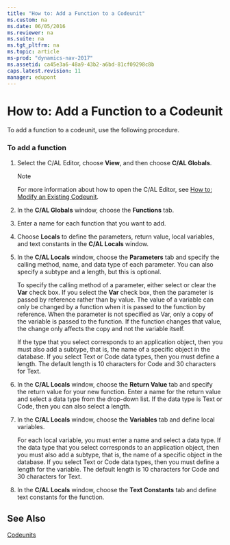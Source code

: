 ```yaml
---
title: "How to: Add a Function to a Codeunit"
ms.custom: na
ms.date: 06/05/2016
ms.reviewer: na
ms.suite: na
ms.tgt_pltfrm: na
ms.topic: article
ms-prod: "dynamics-nav-2017"
ms.assetid: ca45e3a6-48a9-43b2-a6bd-81cf09298c8b
caps.latest.revision: 11
manager: edupont
---
```

# How to: Add a Function to a Codeunit
To add a function to a codeunit, use the following procedure.  
  
### To add a function  
  
1.  Select the C/AL Editor, choose **View**, and then choose **C/AL Globals**.  
  
    > [!NOTE]  
    >  For more information about how to open the C/AL Editor, see [How to: Modify an Existing Codeunit](How-to--Modify-an-Existing-Codeunit.md).  
  
2.  In the **C/AL Globals** window, choose the **Functions** tab.  
  
3.  Enter a name for each function that you want to add.  
  
4.  Choose **Locals** to define the parameters, return value, local variables, and text constants in the **C/AL Locals** window.  
  
5.  In the **C/AL Locals** window, choose the **Parameters** tab and specify the calling method, name, and data type of each parameter. You can also specify a subtype and a length, but this is optional.  
  
     To specify the calling method of a parameter, either select or clear the **Var** check box. If you select the **Var** check box, then the parameter is passed by reference rather than by value. The value of a variable can only be changed by a function when it is passed to the function by reference. When the parameter is not specified as Var, only a copy of the variable is passed to the function. If the function changes that value, the change only affects the copy and not the variable itself.  
  
     If the type that you select corresponds to an application object, then you must also add a subtype, that is, the name of a specific object in the database. If you select Text or Code data types, then you must define a length. The default length is 10 characters for Code and 30 characters for Text.  
  
6.  In the **C/AL Locals** window, choose the **Return Value** tab and specify the return value for your new function. Enter a name for the return value and select a data type from the drop-down list. If the data type is Text or Code, then you can also select a length.  
  
7.  In the **C/AL Locals** window, choose the **Variables** tab and define local variables.  
  
     For each local variable, you must enter a name and select a data type. If the data type that you select corresponds to an application object, then you must also add a subtype, that is, the name of a specific object in the database. If you select Text or Code data types, then you must define a length for the variable. The default length is 10 characters for Code and 30 characters for Text.  
  
8.  In the **C/AL Locals** window, choose the **Text Constants** tab and define text constants for the function.  
  
## See Also  
 [Codeunits](Codeunits.md)